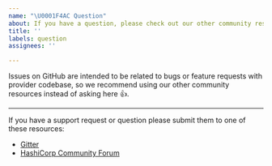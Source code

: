 ```yaml
---
name: "\U0001F4AC Question"
about: If you have a question, please check out our other community resources!
title: ''
labels: question
assignees: ''

---
```


Issues on GitHub are intended to be related to bugs or feature requests with provider codebase,
so we recommend using our other community resources instead of asking here 👍.

---

If you have a support request or question please submit them to one of these resources:

* [Gitter](https://gitter.im/iwarapter/terraform-provider-pingfederate)
* [HashiCorp Community Forum](https://discuss.hashicorp.com/c/terraform-providers)

